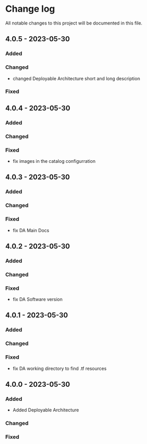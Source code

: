 # Change log

All notable changes to this project will be documented in this file.

## 4.0.5 - 2023-05-30

### Added

### Changed

* changed Deployable Architecture short and long description

### Fixed

## 4.0.4 - 2023-05-30

### Added

### Changed

### Fixed

* fix images in the catalog configurration

## 4.0.3 - 2023-05-30

### Added

### Changed

### Fixed

* fix DA Main Docs

## 4.0.2 - 2023-05-30

### Added

### Changed

### Fixed

* fix DA Software version

## 4.0.1 - 2023-05-30

### Added

### Changed

### Fixed

* fix DA working directory to find .tf resources

## 4.0.0 - 2023-05-30

### Added

* Added Deployable Architecture

### Changed

### Fixed
